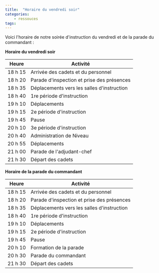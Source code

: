 ```yaml
---
title:  "Horaire du vendredi soir"  
categories:
    - ressouces 
tags:
---
```


Voici l'horaire de notre soirée d'instruction du vendredi et de la parade du commandant : 


**Horaire du vendredi soir**


| Heure | Activité |
| ----- | -------- |
| 18 h 15 | Arrivée des cadets et du personnel |
| 18 h 20 | Parade d'inspection et prise des présences |
| 18 h 35 | Déplacements vers les salles d'instruction |
| 18 h 40 | 1re période d'instruction |
| 19 h 10 | Déplacements |
| 19 h 15 | 2e période d'instruction |
| 19 h 45 | Pause |
| 20 h 10 | 3e période d'instruction |
| 20 h 40 | Administration de Niveau |
| 20 h 55 | Déplacements |
| 21 h 00 | Parade de l'adjudant-chef |
| 21 h 30 | Départ des cadets |


**Horaire de la parade du commandant**


| Heure | Activité |
| ----- | -------- |
| 18 h 15 | Arrivée des cadets et du personnel |
| 18 h 20 | Parade d'inspection et prise des présences |
| 18 h 35 | Déplacements vers les salles d'instruction |
| 18 h 40 | 1re période d'instruction |
| 19 h 10 | Déplacements |
| 19 h 15 | 2e période d'instruction |
| 19 h 45 | Pause |
| 20 h 10 | Formation de la parade |
| 20 h 30 | Parade du commandant |
| 21 h 30 | Départ des cadets |